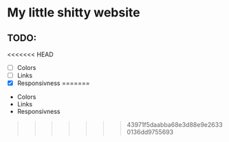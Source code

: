 # My little shitty website

## TODO:
<<<<<<< HEAD
- [ ] Colors
- [ ] Links
- [x] Responsivness
=======
- Colors
- Links
- Responsivness
>>>>>>> 43971f5daabba68e3d88e9e26330136dd9755693
